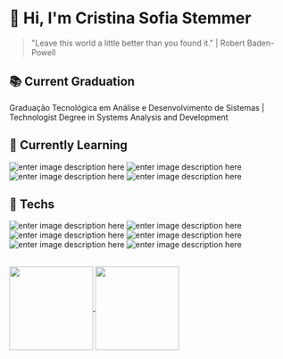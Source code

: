 # 🌟 Hi, I'm Cristina Sofia Stemmer 
> "Leave this world a little better than you found it." | Robert Baden-Powell

## 📚 Current Graduation
Graduação Tecnológica em Análise e Desenvolvimento de Sistemas | Technologist Degree in Systems Analysis and Development

## 🌱 Currently Learning
![enter image description here](https://img.shields.io/badge/Java-ED8B00?style=for-the-badge&logo=openjdk&logoColor=white)
![enter image description here](https://img.shields.io/badge/-ReactJs-61DAFB?logo=react&logoColor=white&style=for-the-badge) 
![enter image description here](https://img.shields.io/badge/Figma-F24E1E?style=for-the-badge&logo=figma&logoColor=white
) 
![enter image description here](https://img.shields.io/badge/Azure_DevOps-0078D7?style=for-the-badge&logo=azure-devops&logoColor=white) 

## 🔭 Techs 
![enter image description here](https://camo.githubusercontent.com/a1f9d42b968ae8d5e7e085d29e41d554deea0a172d570d9367fca4a6c3936ec7/68747470733a2f2f696d672e736869656c64732e696f2f62616467652f2d4a6176617363726970742d4637444631453f7374796c653d666f722d7468652d6261646765266c6f676f3d4a617661536372697074266c6f676f436f6c6f723d626c61636b)
![enter image description here](https://img.shields.io/badge/TypeScript-007ACC?style=for-the-badge&logo=typescript&logoColor=white)
![enter image description here](https://camo.githubusercontent.com/9beca4222cd450940ac52b8985d0838b29065808924b1fc9cb57407f2ec01775/68747470733a2f2f696d672e736869656c64732e696f2f62616467652f2d4e6f64654a532d3333393933333f7374796c653d666f722d7468652d6261646765266c6f676f3d4e6f64652e4a53266c6f676f436f6c6f723d7768697465)
![enter image description here](https://img.shields.io/badge/HTML5-E34F26?style=for-the-badge&logo=html5&logoColor=white)
![enter image description here](https://img.shields.io/badge/CSS3-1572B6?style=for-the-badge&logo=css3&logoColor=white) 
![enter image description here](https://img.shields.io/badge/MySQL-005C84?style=for-the-badge&logo=mysql&logoColor=white)

<br> 
<div style="width:800px; margin:0 auto;"> 
    <a href="https://github.com/cristinasstemmer/convoychat">
      <img height=150 align="center" src="https://github-readme-stats.vercel.app/api/top-langs?username=cristinasstemmer&layout=compact&langs_count=8&card_width=320&theme=tokyonight" />
  </a>
 <a href="https://github.com/cristinasstemmer/github-readme-stats">
      <img height=150 align="center" src="https://github-readme-stats.vercel.app/api?username=cristinasstemmer&theme=tokyonight&rank_icon=github&show_icons=true" />
  </a> 

</div>
